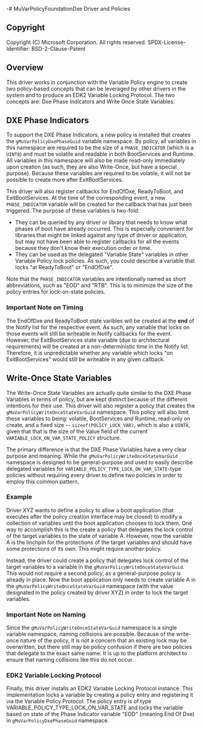 -# MuVarPolicyFoundationDxe Driver and Policies
## Copyright

Copyright (C) Microsoft Corporation. All rights reserved.
SPDX-License-Identifier: BSD-2-Clause-Patent

## Overview

This driver works in conjunction with the Variable Policy engine to create two policy-based concepts that can be leveraged by other drivers in the system and to produce an EDK2 Variable Locking Protocol. The two concepts are: Dxe Phase Indicators and Write Once State Variables.

## DXE Phase Indicators

To support the DXE Phase Indicators, a new policy is installed that creates the `gMuVarPolicyDxePhaseGuid` variable namespace. By policy, all variables in this namespace are required to be the size of a `PHASE_INDICATOR` (which is a `UINT8`) and must be volatile and readable in both BootServices and Runtime. All variables in this namespace will also be made read-only immediately upon creation (as such, they are also Write-Once, but have a special purpose). Because these variables are required to be volatile, it will not be possible to create more after ExitBootServices.

This driver will also register callbacks for EndOfDxe, ReadyToBoot, and ExitBootServices. At the time of the corresponding event, a new `PHASE_INDICATOR` variable will be created for the callback that has just been triggered. The purpose of these variables is two-fold:

- They can be queried by any driver or library that needs to know what phases of boot have already occurred. This is especially convenient for libraries that might be linked against any type of driver or applicaiton, but may not have been able to register callbacks for all the events because they don't know their execution order or time.
- They can be used as the delegated "Variable State" variables in other Variable Policy lock policies. As such, you could describe a variable that locks "at ReadyToBoot" or "EndOfDxe".

Note that the `PHASE_INDICATOR` variables are intentionally named as short abbreviations, such as "EOD" and "RTB". This is to minimize the size of the policy entries for lock-on-state policies.

### Important Note on Timing

The EndOfDxe and ReadyToBoot state varibles will be created at the **end** of the Notify list for the respective event. As such, any variable that locks on those events will still be writeable in Notify callbacks for the event. However, the ExitBootServices state variable (due to architectural requirements) will be created at a non-deterministic time in the Notify list. Therefore, it is unpredictable whether any variable which locks "on ExitBootServices" would still be writeable in any given callback.

## Write-Once State Variables

The Write-Once State Variables are actually quite similar to the DXE Phase Variables in terms of policy, but are kept distinct because of the different intentions for their use. This driver will also register a policy that creates the `gMuVarPolicyWriteOnceStateVarGuid` namespace. This policy will also limit these variables to being: volatile, BootServices and Runtime, read-only on create, and a fixed size -- `sizeof(POLICY_LOCK_VAR)`, which is also a `UINT8`, given that that is the size of the Value field of the current `VARIABLE_LOCK_ON_VAR_STATE_POLICY` structure.

The primary difference is that the DXE Phase Variables have a very clear purpose and meaning. While the `gMuVarPolicyWriteOnceStateVarGuid` namespace is designed to be general-purpose and used to easily describe delegated variables for `VARIABLE_POLICY_TYPE_LOCK_ON_VAR_STATE`-type policies without requiring every driver to define two policies in order to employ this common pattern.

### Example

Driver XYZ wants to define a policy to allow a boot application (that executes after the policy creation interface may be closed) to modify a collection of variables until the boot application chooses to lock them. One way to accomplish this is the create a policy that delegates the lock control of the target variables to the state of variable A. However, now the variable A is the linchpin for the protections of the target variables and should have some protections of its own. This might require another policy.

Instead, the driver could create a policy that delegates lock control of the target variables to a variable in the `gMuVarPolicyWriteOnceStateVarGuid`. This would not require a second policy, as a general-purpose policy is already in place. Now the boot application only needs to create variable A in the `gMuVarPolicyWriteOnceStateVarGuid` namespace (with the value designated in the policy created by driver XYZ) in order to lock the target variables.

### Important Note on Naming

Since the `gMuVarPolicyWriteOnceStateVarGuid` namespace is a single variable namespace, naming collisions are possible. Because of the write-once nature of the policy, it is not a concern that an existing lock may be overwritten, but there still may be policy confusion if there are two policies that delegate to the exact same name. It is up to the platform architect to ensure that naming collisions like this do not occur.

### EDK2 Variable Locking Protocol

Finally, this driver installs an EDK2 Variable Locking Protocol instance. This implementation locks a variable by creating a policy entry and registering it via the Variable Policy Protocol. The policy entry is of type VARIABLE_POLICY_TYPE_LOCK_ON_VAR_STATE and locks the variable based on state of the Phase Indicator variable "EOD" (meaning End Of Dxe) in `gMuVarPolicyDxePhaseGuid` namespace.
